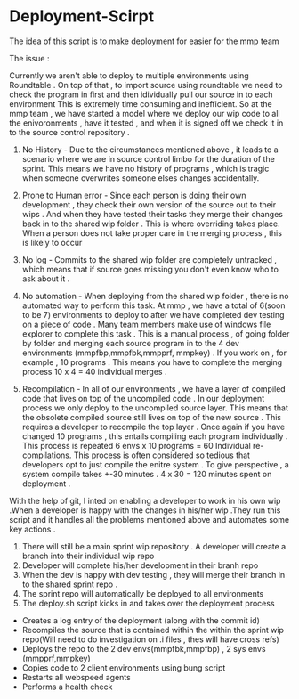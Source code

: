 # Deployment-Scirpt

The idea of this script is to make deployment for easier for the mmp team

The issue :

Currently we aren't able to deploy to multiple environments using Roundtable . On top of that , to import source using roundtable we need to check the program in first 
and then idividually pull our source in to each environment 
This is extremely time consuming and inefficient. So at the mmp team , we have started a model where we deploy our wip code to all the enivoronments , have it tested , and 
when it is signed off we check it in to the source control repository . 

1. No History - Due to the circumstances mentioned above , it leads to a scenario where we are in source control limbo for the duration of the sprint. This means we have no history of 
programs , which is tragic when someone overwrites someone elses changes accidentally. 

2. Prone to Human error - Since each person is doing their own development , they check their own version of the source out to their wips . And when they have tested their tasks they merge their 
changes back in to the shared wip folder . This is where overriding takes place. When a person does not take proper care in the merging process , this is likely to occur

3. No log - Commits to the shared wip folder are completely untracked , which means that if source goes missing you don't even know who to ask about it .

4. No automation -  When deploying from the shared wip folder , there is no automated way to perform this task. At mmp , we have a total of 6(soon to be 7) environments to deploy to after we 
have completed dev testing on a piece of code . Many team members make use of windows file explorer to complete this task . This is a manual process , of going folder by
folder and merging each source program in to the 4 dev environments (mmpfbp,mmpfbk,mmpprf, mmpkey) . If you work on , for example , 10 programs . This means you have to 
complete the merging process 10 x 4 = 40 individual merges .

5. Recompilation - In all of our environments , we have a layer of compiled code that lives on top of the uncompiled code . In our deployment process we only deploy to the 
uncompiled source layer. This means that the obsolete compiled source still lives on top of the new source . This requires a developer to recompile the top layer . Once again 
if you have changed 10 programs , this entails compiling each program individually . This process is repeated 6 envs x 10 programs = 60 Individual re-compilations. This process
is often considered so tedious that developers opt to just compile the enitre system . To give perspective , a system compile takes +-30 minutes . 4 x 30 = 120 minutes spent
on deployment .

With the help of git, I inted on enabling a developer to work in his own wip .When a developer is happy with the changes in his/her wip  .They run this script and it
handles all the problems mentioned above and automates some key actions . 
1. There will still be a main sprint wip repository . A developer will create a branch into their individual wip repo 
2. Developer will complete his/her development in their branh repo 
3. When the dev is happy with dev testing , they will merge their branch in to the shared sprint repo .
4. The sprint repo will automatically be deployed to all environments 
5. The deploy.sh script kicks in and takes over the deployment process 
  - Creates a log entry of the deployment (along with the commit id) 
  - Recompiles the source that is contained within the within the sprint wip repo(Will need to do investigation on .i files , thes will have cross refs)
  - Deploys the repo to the 2 dev envs(mmpfbk,mmpfbp) , 2 sys envs (mmpprf,mmpkey)
  - Copies code to 2 client environments using bung script 
  - Restarts all webspeed agents 
  - Performs a health check 
 

